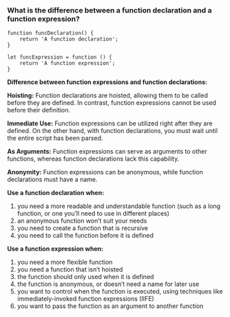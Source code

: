 ### What is the difference between a function declaration and a function expression?

```
function funcDeclaration() {
    return 'A function declaration';
}

let funcExpression = function () {
    return 'A function expression';
}
```

**Difference between function expressions and function declarations:**

**Hoisting:** Function declarations are hoisted, allowing them to be called before they are defined. In contrast, function expressions cannot be used before their definition.

**Immediate Use:** Function expressions can be utilized right after they are defined. On the other hand, with function declarations, you must wait until the entire script has been parsed.

**As Arguments:** Function expressions can serve as arguments to other functions, whereas function declarations lack this capability.

**Anonymity:** Function expressions can be anonymous, while function declarations must have a name.

**Use a function declaration when:**
1. you need a more readable and understandable function (such as a long function, or one you’ll need to use in different places)
1. an anonymous function won’t suit your needs
1. you need to create a function that is recursive
1. you need to call the function before it is defined

**Use a function expression when:** 
1. you need a more flexible function
1. you need a function that isn’t hoisted
1. the function should only used when it is defined
1. the function is anonymous, or doesn’t need a name for later use
1. you want to control when the function is executed, using techniques like immediately-invoked function expressions (IIFE)
1. you want to pass the function as an argument to another function
